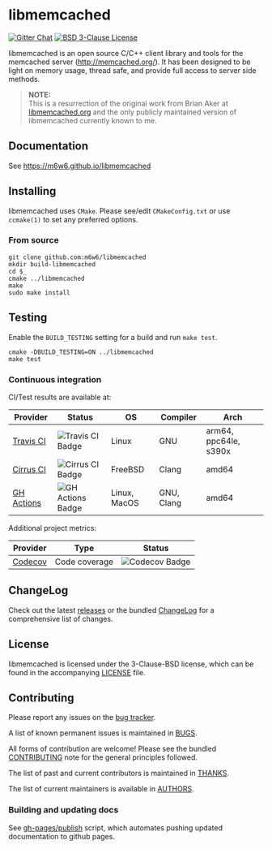 # libmemcached

[![Gitter Chat](https://badges.gitter.im/m6w6/libmemcached.svg)](https://gitter.im/m6w6/libmemcached?utm_source=badge&utm_medium=badge&utm_campaign=pr-badge&utm_content=badge)
[![BSD 3-Clause License](https://img.shields.io/badge/License-BSD%203--Clause-blue.svg)](https://opensource.org/licenses/BSD-3-Clause)

libmemcached is an open source C/C++ client library and tools for the
memcached server (http://memcached.org/). It has been designed to be
light on memory usage, thread safe, and provide full access to server
side methods.

> **NOTE:**  
> This is a resurrection of the original work from Brian Aker at
> [libmemcached.org](https://libmemcached.org) and the only publicly maintained
> version of libmemcached currently known to me.

## Documentation

See https://m6w6.github.io/libmemcached

## Installing

libmemcached uses `CMake`. Please see/edit `CMakeConfig.txt` or use
`ccmake(1)` to set any preferred options.

### From source

    git clone github.com:m6w6/libmemcached
    mkdir build-libmemcached
    cd $_
    cmake ../libmemcached
    make
    sudo make install

## Testing

Enable the `BUILD_TESTING` setting for a build and run `make test`.

    cmake -DBUILD_TESTING=ON ../libmemcached
    make test

### Continuous integration

CI/Test results are available at:

| Provider     | Status              | OS           | Compiler   | Arch                  |
|--------------|---------------------|--------------|------------|-----------------------|
| [Travis CI]  | ![Travis CI Badge]  | Linux        | GNU        | arm64, ppc64le, s390x |
| [Cirrus CI]  | ![Cirrus CI Badge]  | FreeBSD      | Clang      | amd64                 |
| [GH Actions] | ![GH Actions Badge] | Linux, MacOS | GNU, Clang | amd64                 |

Additional project metrics:

| Provider  | Type          | Status           |
|-----------|---------------|------------------|
| [Codecov] | Code coverage | ![Codecov Badge] |


## ChangeLog

Check out the latest [releases](./releases) or the bundled
[ChangeLog](./ChangeLog.md) for a comprehensive list of changes.

## License

libmemcached is licensed under the 3-Clause-BSD license, which can be
found in the accompanying [LICENSE](./LICENSE) file.

## Contributing

Please report any issues on the [bug tracker](https://github.com/m6w6/libmemcached/issues).

A list of known permanent issues is maintained in [BUGS](./BUGS.md).

All forms of contribution are welcome! Please see the bundled
[CONTRIBUTING](./CONTRIBUTING.md) note for the general principles followed.

The list of past and current contributors is maintained in [THANKS](./THANKS).

The list of current maintainers is available in [AUTHORS](./AUTHORS).

### Building and updating docs

See [gh-pages/publish](./docs/gh-pages/publish.sh) script, which automates
pushing updated documentation to github pages.

[Travis CI]:        https://travis-ci.org/github/m6w6/libmemcached "Travis CI Build Status"
[Travis CI Badge]:  https://api.travis-ci.org/m6w6/libmemcached.svg?branch=v1.x "Travis CI Build Status"
[Cirrus CI]:        https://cirrus-ci.com/github/m6w6/libmemcached "Cirrus CI Build Status"
[Cirrus CI Badge]:  https://api.cirrus-ci.com/github/m6w6/libmemcached.svg?branch=v1.x "Cirrus CI Build Status"
[GH Actions]:       https://github.com/m6w6/libmemcached/actions?query=workflow%3Acmake-build-ci "GH Actions Build Status"
[GH Actions Badge]: https://img.shields.io/github/workflow/status/m6w6/libmemcached/cmake-build-ci?style=flat "GH Actions Build Status"


[Codecov]:          https://codecov.io/gh/m6w6/libmemcached "Codecov Code Coverage"
[Codecov Badge]:    https://codecov.io/gh/m6w6/libmemcached/branch/v1.x/graph/badge.svg "Codecov Code Coverage"
